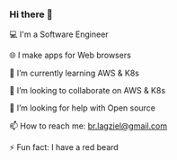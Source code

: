### Hi there 👋

💻 I'm a Software Engineer

🌐 I make apps for Web browsers

🌱 I’m currently learning AWS & K8s

👯 I’m looking to collaborate on AWS & K8s

🤔 I’m looking for help with Open source 

📫 How to reach me: br.lagziel@gmail.com  

⚡ Fun fact: I have a red beard


